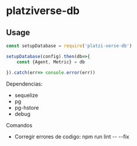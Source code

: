 # platziverse-db

## Usage

``` js
const setupDatabase = require('platzi-verse-db')

setupDatabase(config).then(db=>{
    const {Agent, Metric} = db

}).catch(err=> console.error(err))

```

Dependencias:
- sequelize
- pg
- pg-hstore
- debug

Comandos
- Corregir errores de codigo: npm run lint -- --fix

